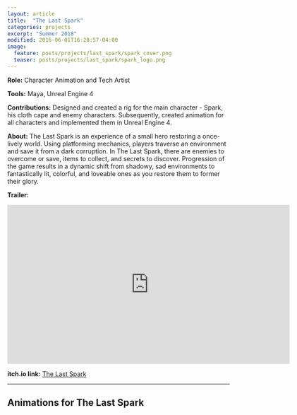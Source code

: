 ```yaml
---
layout: article
title:  "The Last Spark"
categories: projects
excerpt: "Summer 2018"
modified: 2016-06-01T16:28:57-04:00
image:
  feature: posts/projects/last_spark/spark_cover.png
  teaser: posts/projects/last_spark/spark_logo.png
---
```


**Role:** Character Animation and Tech Artist

**Tools:** Maya, Unreal Engine 4

**Contributions:** Designed and created a rig for the main character - Spark, his cloth cape and enemy characters. Subsequently, created animation for all characters and implemented them in Unreal Engine 4.

**About:** The Last Spark is an experience of a small hero restoring a once-lively world. Using platforming mechanics, players traverse an environment and save it from a dark corruption. In The Last Spark, there are enemies to overcome or save, items to collect, and secrets to discover. Progression of the game results in a dynamic shift from shadowy, sad environments to fantastically lit, colorful, and loveable ones as you restore them to former their glory.

**Trailer:**
<iframe src="https://player.vimeo.com/video/334234733" width="640" height="360" frameborder="0" allow="autoplay; fullscreen" allowfullscreen></iframe>

**itch.io link:** <a href="https://final-hour-studios.itch.io/the-last-spark">The Last Spark</a>

<hr />

## Animations for The Last Spark
